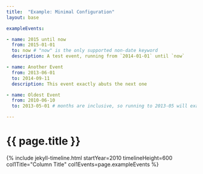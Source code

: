 ```yaml
---
title:  "Example: Minimal Configuration"
layout: base

exampleEvents:

- name: 2015 until now
  from: 2015-01-01
  to: now # "now" is the only supported non-date keyword
  description: A test event, running from `2014-01-01` until `now`

- name: Another Event
  from: 2013-06-01
  to: 2014-09-11
  description: This event exactly abuts the next one

- name: Oldest Event
  from: 2010-06-10
  to: 2013-05-01 # months are inclusive, so running to 2013-05 will exactly meet the next event that starts at 2013-06

---
```


# {{ page.title }}

{% include jekyll-timeline.html
   startYear=2010
   timelineHeight=600
   col1Title="Column Title"
   col1Events=page.exampleEvents
%}
